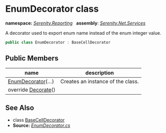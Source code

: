 # EnumDecorator class
**namespace:** *[Serenity.Reporting](../README.md#serenity.reporting-namespace)*   **assembly**: *[Serenity.Net.Services](../README.md)*

A decorator used to export enum name instead of the enum integer value.

```csharp
public class EnumDecorator : BaseCellDecorator
```

## Public Members

| name | description |
| --- | --- |
| [EnumDecorator](EnumDecorator/EnumDecorator.md)(…) | Creates an instance of the class. |
| override [Decorate](EnumDecorator/Decorate.md)() |  |

## See Also

* class [BaseCellDecorator](BaseCellDecorator.md)
* **Source:** *[EnumDecorator.cs](https://github.com/serenity-is/Serenity/blob/master/src/Serenity.Net.Services/Reporting/Worksheet/EnumDecorator.cs)*